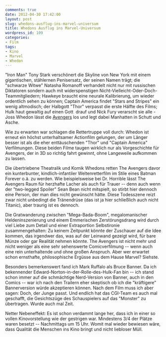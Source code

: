 ```yaml
---
comments: true
date: 2012-04-30 17:42:00
layout: post
slug: whedons-ausflug-ins-marvel-universum
title: Whedons Ausflug ins Marvel-Universum
wordpress_id: 109
categories:
- Film
tags:
- Kino
- Marvel
- Whedon
---
```


"Iron Man" Tony Stark verschönert die Skyline von New York mit einem gigantischen, stählernen Penisersatz, der seinen Namen trägt; die "schwarze Witwe" Natasha Romanoff verhandelt nicht nur mit russischen Diktatoren sondern auch mit widerspenstigen Nicht-Vielleicht-Oder-Doch-Teammitgliedern; Hawkeye braucht eine neurale Kalibrierung, um wieder ordentlich sehen zu können; Captain America findet "Stars and Stripes" ein wenig altmodisch; der Halbgott "Thor" verpasst die erste Hälfte des Films; Hulk haut gewaltig auf einen Gott  drauf und Nick Fury verarscht sie alle - Joss Whedon lässt die [Avengers](http://www.imdb.com/title/tt0848228/) los und legt dabei Manhatten in Schutt und Asche.

Wie zu erwarten war schlagen die Rettertruppe voll durch: Whedon ist erneut ein höchst unterhaltsamer Actionfilm gelungen, der um Länger besser ist als die eher enttäuschenden "Thor" und "Captain America" Verfilmungen. Diese beiden Filme taugen wirklich nur als Vorgeschichte für Avengers, der in 3D so richtig fahrt gewinnt, ohne Langeweile aufkommen zu lassen.

Die übertriebene Theatralik und Komik Whedons retten The Avengers davor ein kunterbunter, kindlich-infantiler Weltenretterfilm im Stile eines Batman Forever o.ä. zu werden. Wie beispielsweise bei Dr. Horrible lässt The Avengers Raum für herzhafte Lacher als auch für Trauer -- denn auch wenn der "two-legged Spoiler" Sean Bean nicht mitspielt, so stirbt hier dennoch eine Person, der man dies nicht gewünscht hätte. Diese Todesszene reizt zwar nicht unbedingt die Tränendrüse (das ist ja hier schließlich auch nicht Titanic), aber traurig ist es dennoch.

Die Gratwanderung zwischen "Mega-Bada-Boom", megalomanischer Heldeninszenierung und einem Emmerischen Zerstörungsdrang wird durch viel Liebe zum Detail und einer Extraportion Selbstironie zusammengehalten: Zu keinem Zeitpunkt könnte der Zuschauer auf die Idee kommen, das irgendwer das, was auf der Leinwand gezeigt wird, für bare Münze oder gar Realität nehmen könnte. The Avengers ist nicht mehr und nicht weniger als eine sehr sehenswerte Comicverfilmung -- wenn auch eine rein unterhaltende und ohne großen Anspruch. Aber wer erwartet schon ernsthafte, philosophische Ergüsse aus dem Hause Marvel? Siehste.

Besonders bemerkenswert fand ich Mark Ruffalo als Bruce Banner. Da ich bekennender Edward-Norton-in-der-Rolle-des-Hulk-Fan bin -- ich stand schon immer auf die schmächtige Nerd-Version von Banner, auch in den Comics -- war ich nach den Trailern eher skeptisch ob ich die "kräftigere" Bannerversion würde akzeptieren können. Nach dem Film muss ich aber sagen: Doch, der Junge passt. Und endlich hat das CGI-Team es auch mal geschafft, die Gesichtszüge des Schauspielers auf das "Monster" zu übertragen. Wurde auch mal Zeit.

Netter Nebeneffekt: Es ist schon verdammt lange her, dass ich in einer so vollen Kinovorstellung wie der gestrigen war. Mindestens 3/4 der Plätze waren besetzt -- Nachmittags um 15 Uhr. Womit mal wieder bewiesen wäre, dass Qualität die Menschen ins Kino bringt und nicht liebloser Müll.
